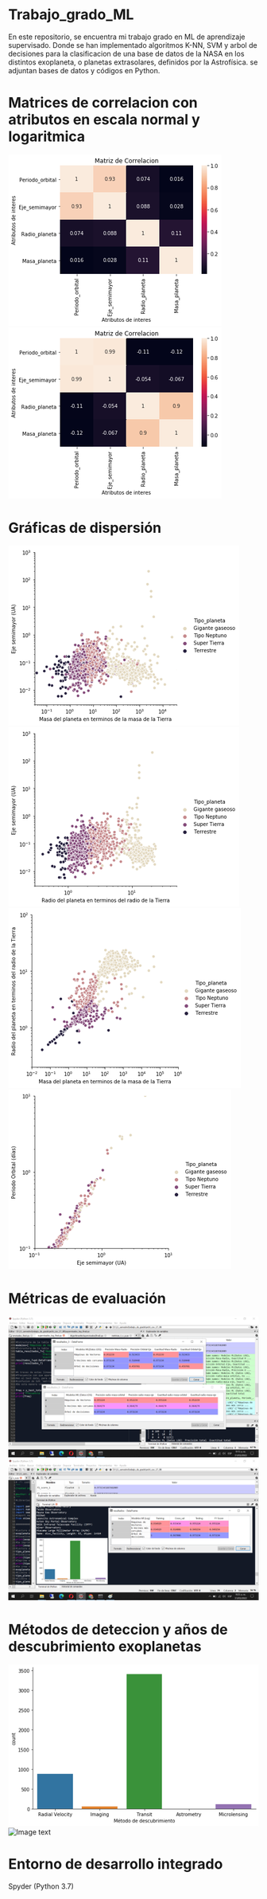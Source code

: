 # Trabajo_grado_ML
En este repositorio, se encuentra mi trabajo grado en ML de aprendizaje supervisado.
Donde se han implementado algoritmos K-NN, SVM y arbol de decisiones para la clasificacion
de una base de datos de la NASA en los distintos exoplaneta, o planetas extrasolares, definidos
por la Astrofísica. se adjuntan bases de datos y códigos en Python.

# Matrices de correlacion con atributos en escala normal y logaritmica
![Image text](https://github.com/jogonzalez90/Trabajo_grado_ML/blob/main/matriz_correlacion.png)
![Image text](https://github.com/jogonzalez90/Trabajo_grado_ML/blob/main/matriz_correlacion_log.png)

# Gráficas de dispersión
![Image text](https://github.com/jogonzalez90/Trabajo_grado_ML/blob/main/semimayor_masa_planeta.png)
![Image text](https://github.com/jogonzalez90/Trabajo_grado_ML/blob/main/semimayor_radio_planeta.png)
![Image text](https://github.com/jogonzalez90/Trabajo_grado_ML/blob/main/masa_planeta_radio_planeta.png)
![Image text](https://github.com/jogonzalez90/Trabajo_grado_ML/blob/main/orbital_semimayo.png)

# Métricas de evaluación
![Image text](https://github.com/jogonzalez90/Trabajo_grado_ML/blob/main/metricas.png)
![Image text](https://github.com/jogonzalez90/Trabajo_grado_ML/blob/main/metricas_2.png)

# Métodos de deteccion y años de descubrimiento exoplanetas
![Image text](https://github.com/jogonzalez90/Trabajo_grado_ML/blob/main/metodos_deteccion_exoplanetas.png)
![Image text](https://github.com/jogonzalez90/Trabajo_grado_ML/blob/main/años_descubrimiento.png)

# Entorno de desarrollo integrado
Spyder (Python 3.7)
